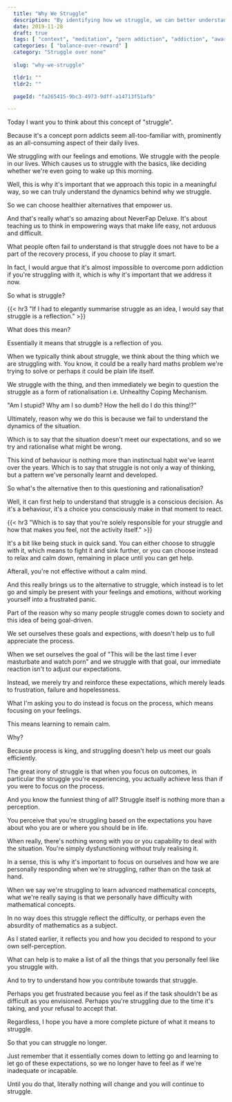 ```yaml
---
  title: "Why We Struggle"
  description: "By identifying how we struggle, we can better understand the dynamics with which we think about the problems in our life."
  date: 2019-11-28
  draft: true
  tags: [ "context", "meditation", "porn addiction", "addiction", "awareness", "awareness exercises", "perspective", "nofap", "neverfap", "neverfap deluxe" ]
  categories: [ "balance-over-reward" ]
  category: "Struggle over none"
  
  slug: "why-we-struggle"

  tldr1: ""
  tldr2: ""

  pageId: "fa265415-9bc3-4973-9dff-a14713f51afb"

---
```



Today I want you to think about this concept of "struggle".

Because it's a concept porn addicts seem all-too-familiar with, prominently as an all-consuming aspect of their daily lives.

We struggling with our feelings and emotions. We struggle with the people in our lives. Which causes us to struggle with the basics, like deciding whether we're even going to wake up this morning.

Well, this is why it's important that we approach this topic in a meaningful way, so we can truly understand the dynamics behind why we struggle. 

So we can choose healthier alternatives that empower us. 

And that's really what's so amazing about NeverFap Deluxe. It's about teaching us to think in empowering ways that make life easy, not arduous and difficult. 

What people often fail to understand is that struggle does not have to be a part of the recovery process, if you choose to play it smart.

In fact, I would argue that it's almost impossible to overcome porn addiction if you're struggling with it, which is why it's important that we address it now.

So what is struggle?


{{< hr3 "If I had to elegantly summarise struggle as an idea, I would say that struggle is a reflection." >}}


What does this mean? 

Essentially it means that struggle is a reflection of you. 

When we typically think about struggle, we think about the thing which we are struggling with. You know, it could be a really hard maths problem we're trying to solve or perhaps it could be plain life itself. 

We struggle with the thing, and then immediately we begin to question the struggle as a form of rationalisation i.e. Unhealthy Coping Mechanism. 


"Am I stupid? Why am I so dumb? How the hell do I do this thing!?"


Ultimately, reason why we do this is because we fail to understand the dynamics of the situation. 

Which is to say that the situation doesn't meet our expectations, and so we try and rationalise what might be wrong. 

This kind of behaviour is nothing more than instinctual habit we've learnt over the years. Which is to say that struggle is not only a way of thinking, but a pattern we've personally learnt and developed. 

So what's the alternative then to this questioning and rationalisation?

Well, it can first help to understand that struggle is a conscious decision. As it's a behaviour, it's a choice you consciously make in that moment to react. 


{{< hr3 "Which is to say that you're solely responsible for your struggle and how that makes you feel, not the activity itself." >}}


It's a bit like being stuck in quick sand. You can either choose to struggle with it, which means to fight it and sink further, or you can choose instead to relax and calm down, remaining in place until you can get help. 

Afterall, you're not effective without a calm mind.

And this really brings us to the alternative to struggle, which instead is to let go and simply be present with your feelings and emotions, without working yourself into a frustrated panic.

Part of the reason why so many people struggle comes down to society and this idea of being goal-driven.

We set ourselves these goals and expections, with doesn't help us to full appreciate the process. 

When we set ourselves the goal of "This will be the last time I ever masturbate and watch porn" and we struggle with that goal, our immediate reaction isn't to adjust our expectations. 

Instead, we merely try and reinforce these expectations, which merely leads to frustration, failure and hopelessness.

What I'm asking you to do instead is focus on the process, which means focusing on your feelings. 

This means learning to remain calm. 

Why?

Because process is king, and struggling doesn't help us meet our goals efficiently.

The great irony of struggle is that when you focus on outcomes, in particular the struggle you're experiencing, you actually achieve less than if you were to focus on the process. 

And you know the funniest thing of all? Struggle itself is nothing more than a perception. 

You perceive that you're struggling based on the expectations you have about who you are or where you should be in life. 

When really, there's nothing wrong with you or you capability to deal with the situation. You're simply dysfunctioning without truly realising it.

In a sense, this is why it's important to focus on ourselves and how we are personally responding when we're struggling, rather than on the task at hand. 

When we say we're struggling to learn advanced mathematical concepts, what we're really saying is that we personally have difficulty with mathematical concepts.

In no way does this struggle reflect the difficulty, or perhaps even the absurdity of mathematics as a subject.

As I stated earlier, it reflects you and how you decided to respond to your own self-perception.

What can help is to make a list of all the things that you personally feel like you struggle with.

And to try to understand how you contribute towards that struggle. 

Perhaps you get frustrated because you feel as if the task shouldn't be as difficult as you envisioned. Perhaps you're struggling due to the time it's taking, and your refusal to accept that. 

Regardless, I hope you have a more complete picture of what it means to struggle.

So that you can struggle no longer. 

Just remember that it essentially comes down to letting go and learning to let go of these expectations, so we no longer have to feel as if we're inadequate or incapable.

Until you do that, literally nothing will change and you will continue to struggle. 
